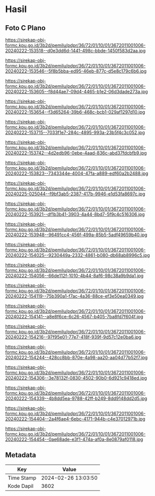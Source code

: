 # Hasil

## Foto C Plano

https://sirekap-obj-formc.kpu.go.id/3b2d/pemilu/pdpr/36/72/01/10/01/3672011001006-20240222-153518--d0e3dd6d-1441-498c-bbde-1450f583d2aa.jpg

https://sirekap-obj-formc.kpu.go.id/3b2d/pemilu/pdpr/36/72/01/10/01/3672011001006-20240222-153546--5f8b5bba-ed95-46eb-877c-d5e8c179c6b6.jpg

https://sirekap-obj-formc.kpu.go.id/3b2d/pemilu/pdpr/36/72/01/10/01/3672011001006-20240222-153605--f8d44ae7-09d4-4465-b1e2-06d3dade273a.jpg

https://sirekap-obj-formc.kpu.go.id/3b2d/pemilu/pdpr/36/72/01/10/01/3672011001006-20240222-153654--f3d65264-39b6-468c-bcb1-029af1297d10.jpg

https://sirekap-obj-formc.kpu.go.id/3b2d/pemilu/pdpr/36/72/01/10/01/3672011001006-20240222-153715--7033f1e7-284c-4895-993a-23b5f4c3c052.jpg

https://sirekap-obj-formc.kpu.go.id/3b2d/pemilu/pdpr/36/72/01/10/01/3672011001006-20240222-153742--4d2edb96-0ebe-4aad-836c-abd37fdcbfb9.jpg

https://sirekap-obj-formc.kpu.go.id/3b2d/pemilu/pdpr/36/72/01/10/01/3672011001006-20240222-153823--7343344e-4004-47fa-a889-edf60a2b2488.jpg

https://sirekap-obj-formc.kpu.go.id/3b2d/pemilu/pdpr/36/72/01/10/01/3672011001006-20240225-025044--f9bf3ab5-2387-417b-9946-e1d53fa8697c.jpg

https://sirekap-obj-formc.kpu.go.id/3b2d/pemilu/pdpr/36/72/01/10/01/3672011001006-20240222-153921--df1b3b41-3903-4a44-8bd7-5f9c4c516306.jpg

https://sirekap-obj-formc.kpu.go.id/3b2d/pemilu/pdpr/36/72/01/10/01/3672011001006-20240222-153948--96491cc4-456f-499a-85b5-5adf49659b40.jpg

https://sirekap-obj-formc.kpu.go.id/3b2d/pemilu/pdpr/36/72/01/10/01/3672011001006-20240222-154025--9230449a-2332-4861-b080-db68ab8996c5.jpg

https://sirekap-obj-formc.kpu.go.id/3b2d/pemilu/pdpr/36/72/01/10/01/3672011001006-20240222-154056--66de112f-1010-4b44-8af6-98c38a9b9da1.jpg

https://sirekap-obj-formc.kpu.go.id/3b2d/pemilu/pdpr/36/72/01/10/01/3672011001006-20240222-154119--75b390a1-f7ac-4a36-88ce-ef3e50ea0349.jpg

https://sirekap-obj-formc.kpu.go.id/3b2d/pemilu/pdpr/36/72/01/10/01/3672011001006-20240222-154141--a8e8f6ce-6c26-4567-b405-7ba8fd7f604f.jpg

https://sirekap-obj-formc.kpu.go.id/3b2d/pemilu/pdpr/36/72/01/10/01/3672011001006-20240222-154216--97f95e01-77e7-418f-939f-9d57c12e0ba6.jpg

https://sirekap-obj-formc.kpu.go.id/3b2d/pemilu/pdpr/36/72/01/10/01/3672011001006-20240222-154244--428cc8bb-870e-4a98-aa20-aa04d77b52f7.jpg

https://sirekap-obj-formc.kpu.go.id/3b2d/pemilu/pdpr/36/72/01/10/01/3672011001006-20240222-154306--3e78132f-0830-4502-90b0-6d921c9418ed.jpg

https://sirekap-obj-formc.kpu.go.id/3b2d/pemilu/pdpr/36/72/01/10/01/3672011001006-20240222-154339--4b8dd5ea-9788-42ff-b249-8dd9148dd2d5.jpg

https://sirekap-obj-formc.kpu.go.id/3b2d/pemilu/pdpr/36/72/01/10/01/3672011001006-20240222-154404--2a4f6ae4-6ebc-4171-944b-c4e37012971b.jpg

https://sirekap-obj-formc.kpu.go.id/3b2d/pemilu/pdpr/36/72/01/10/01/3672011001006-20240222-154454--0ae68ade-e3f1-474a-af0a-8e0879af0118.jpg


## Metadata

| Key        | Value               |
| ---------- | ------------------- |
| Time Stamp | 2024-02-26 13:03:50 |
| Kode Dapil | 3602                |



